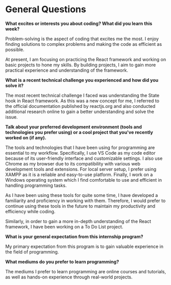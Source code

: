 # General Questions
**What excites or interests you about coding? What did you learn this week?**

Problem-solving is the aspect of coding that excites me the most. I enjoy finding solutions to complex problems and making the code as efficient as possible.

At present, I am focusing on practicing the React framework and working on basic projects to hone my skills. By building projects, I aim to gain more practical experience and understanding of the framework. 

**What is a recent technical challenge you experienced and how did you solve it?**

The most recent technical challenge I faced was understanding the State hook in React framework. As this was a new concept for me, I referred to the official documentation published by reactjs.org and also conducted additional research online to gain a better understanding and solve the issue.

**Talk about your preferred development environment (tools and technologies you prefer using) or a cool project that you've recently worked on (if any).**

The tools and technologies that I have been using for programming are essential to my workflow. Specifically, I use VS Code as my code editor because of its user-friendly interface and customizable settings. I also use Chrome as my browser due to its compatibility with various web development tools and extensions. For local server setup, I prefer using XAMPP as it is a reliable and easy-to-use platform. Finally, I work on a Windows operating system which I find comfortable to use and efficient in handling programming tasks.

As I have been using these tools for quite some time, I have developed a familiarity and proficiency in working with them. Therefore, I would prefer to continue using these tools in the future to maintain my productivity and efficiency while coding.

Similarly, in order to gain a more in-depth understanding of the React framework, I have been working on a To Do List project.

**What is your general expectation from this internship program?**

My primary expectation from this program is to gain valuable experience in the field of programming.

**What mediums do you prefer to learn programming?**

The mediums I prefer to learn programming are online courses and tutorials, as well as hands-on experience through real-world projects.